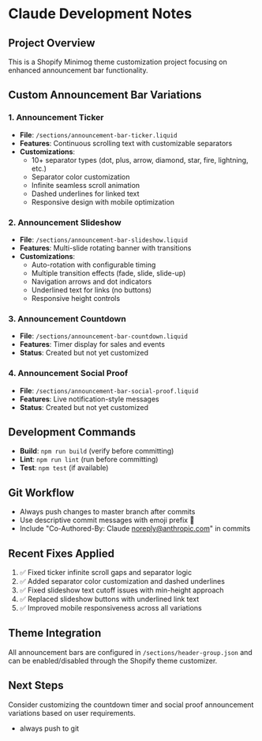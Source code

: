 # Claude Development Notes

## Project Overview
This is a Shopify Minimog theme customization project focusing on enhanced announcement bar functionality.

## Custom Announcement Bar Variations

### 1. Announcement Ticker
- **File**: `/sections/announcement-bar-ticker.liquid`
- **Features**: Continuous scrolling text with customizable separators
- **Customizations**:
  - 10+ separator types (dot, plus, arrow, diamond, star, fire, lightning, etc.)
  - Separator color customization
  - Infinite seamless scroll animation
  - Dashed underlines for linked text
  - Responsive design with mobile optimization

### 2. Announcement Slideshow
- **File**: `/sections/announcement-bar-slideshow.liquid`
- **Features**: Multi-slide rotating banner with transitions
- **Customizations**:
  - Auto-rotation with configurable timing
  - Multiple transition effects (fade, slide, slide-up)
  - Navigation arrows and dot indicators
  - Underlined text for links (no buttons)
  - Responsive height controls

### 3. Announcement Countdown
- **File**: `/sections/announcement-bar-countdown.liquid`
- **Features**: Timer display for sales and events
- **Status**: Created but not yet customized

### 4. Announcement Social Proof
- **File**: `/sections/announcement-bar-social-proof.liquid`
- **Features**: Live notification-style messages
- **Status**: Created but not yet customized

## Development Commands
- **Build**: `npm run build` (verify before committing)
- **Lint**: `npm run lint` (run before committing)
- **Test**: `npm test` (if available)

## Git Workflow
- Always push changes to master branch after commits
- Use descriptive commit messages with emoji prefix 🤖
- Include "Co-Authored-By: Claude <noreply@anthropic.com>" in commits

## Recent Fixes Applied
1. ✅ Fixed ticker infinite scroll gaps and separator logic
2. ✅ Added separator color customization and dashed underlines
3. ✅ Fixed slideshow text cutoff issues with min-height approach
4. ✅ Replaced slideshow buttons with underlined link text
5. ✅ Improved mobile responsiveness across all variations

## Theme Integration
All announcement bars are configured in `/sections/header-group.json` and can be enabled/disabled through the Shopify theme customizer.

## Next Steps
Consider customizing the countdown timer and social proof announcement variations based on user requirements.
- always push to git